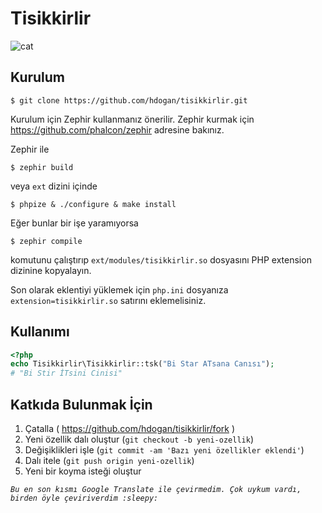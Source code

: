 # Tisikkirlir

![cat](https://dl.dropbox.com/s/x2otko6ropilnb0/Birikindi-sizin-i%C3%A7in-sivisiyim-kilisi.jpg)

## Kurulum

    $ git clone https://github.com/hdogan/tisikkirlir.git

Kurulum için Zephir kullanmanız önerilir. Zephir kurmak için https://github.com/phalcon/zephir adresine bakınız.

Zephir ile

    $ zephir build

veya `ext` dizini içinde

    $ phpize & ./configure & make install

Eğer bunlar bir işe yaramıyorsa

    $ zephir compile

komutunu çalıştırıp `ext/modules/tisikkirlir.so` dosyasını PHP extension dizinine kopyalayın.

Son olarak eklentiyi yüklemek için `php.ini` dosyanıza `extension=tisikkirlir.so` satırını eklemelisiniz.

## Kullanımı

```php
<?php
echo Tisikkirlir\Tisikkirlir::tsk("Bi Star ATsana Canısı");
# "Bi Stir İTsini Cinisi"
```

## Katkıda Bulunmak İçin

1. Çatalla ( https://github.com/hdogan/tisikkirlir/fork )
2. Yeni özellik dalı oluştur (`git checkout -b yeni-ozellik`)
3. Değişiklikleri işle (`git commit -am 'Bazı yeni özellikler eklendi'`)
4. Dalı itele (`git push origin yeni-ozellik`)
5. Yeni bir koyma isteği oluştur

*`Bu en son kısmı Google Translate ile çevirmedim. Çok uykum vardı, birden öyle çeviriverdim :sleepy:`*
